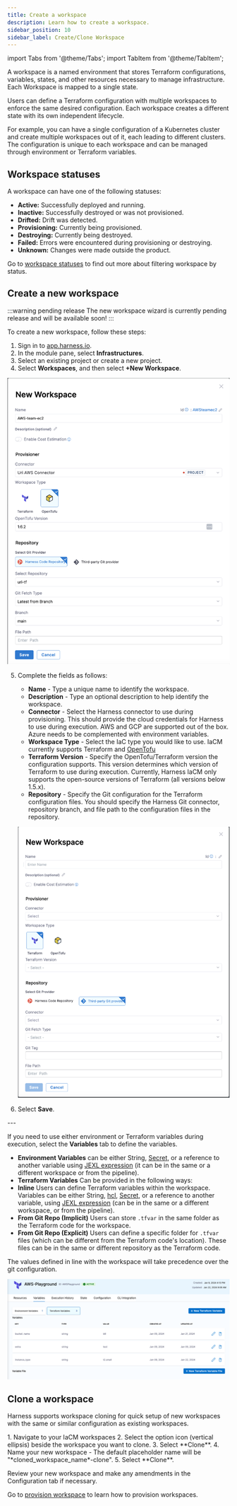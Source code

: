 ```yaml
---
title: Create a workspace
description: Learn how to create a workspace.
sidebar_position: 10
sidebar_label: Create/Clone Workspace
---
```


import Tabs from '@theme/Tabs';
import TabItem from '@theme/TabItem';

A workspace is a named environment that stores Terraform configurations, variables, states, and other resources necessary to manage infrastructure. Each Workspace is mapped to a single state.

Users can define a Terraform configuration with multiple workspaces to enforce the same desired configuration. Each workspace creates a different state with its own independent lifecycle.

For example, you can have a single configuration of a Kubernetes cluster and create multiple workspaces out of it, each leading to different clusters. The configuration is unique to each workspace and can be managed through environment or Terraform variables.

## Workspace statuses
A workspace can have one of the following statuses:
- **Active:** Successfully deployed and running.
- **Inactive:** Successfully destroyed or was not provisioned.
- **Drifted:** Drift was detected.
- **Provisioning:** Currently being provisioned.
- **Destroying:** Currently being destroyed.
- **Failed:** Errors were encountered during provisioning or destroying.
- **Unknown:** Changes were made outside the product.

Go to [workspace statuses](/docs/infra-as-code-management/workspaces/worksace-statuses) to find out more about filtering workspace by status.

## Create a new workspace
<Tabs>
<TabItem value="Interactive guide">
:::warning pending release
The new workspace wizard is currently pending release and will be available soon!
:::
<DocVideo src="https://app.tango.us/app/embed/cfb68b54-eb46-42af-a622-5b76c9270598" title="Creating a New Workspace in Harness" />
</TabItem>
<TabItem value="Step-by-step" default>

To create a new workspace, follow these steps:
1. Sign in to [app.harness.io](https://app.harness.io).
2. In the module pane, select **Infrastructures**.
3. Select an existing project or create a new project.
4. Select **Workspaces**, and then select **+New Workspace**.

![Create new workspace](static/create-workspace.png)

5. Complete the fields as follows:
   * **Name** - Type a unique name to identify the workspace.
   * **Description** - Type an optional description to help identify the workspace.
   * **Connector** - Select the Harness connector to use during provisioning. This should provide the cloud credentials for Harness to use during execution. AWS and GCP are supported out of the box. Azure needs to be complemented with environment variables.
   * **Workspace Type** - Select the IaC type you would like to use. IaCM currently supports Terraform and [OpenTofu](https://opentofu.org/)
   * **Terraform Version** - Specify the OpenTofu/Terraform version the configuration supports. This version determines which version of Terraform to use during execution. Currently, Harness IaCM only supports the open-source versions of Terraform (all versions below 1.5.x).
   * **Repository** - Specify the Git configuration for the Terraform configuration files. You should specify the Harness Git connector, repository branch, and file path to the configuration files in the repository.

   ![Add workspace details](static/new-workspace.png)

6. Select **Save**.
</TabItem>
</Tabs>
---

If you need to use either environment or Terraform variables during execution, select the **Variables** tab to define the variables.
- **Environment Variables** can be either String, [Secret](/docs/category/secrets), or a reference to another variable using [JEXL expression](https://developer.harness.io/docs/platform/variables-and-expressions/harness-variables/) (it can be in the same or a different workspace or from the pipeline).
- **Terraform Variables** Can be provided in the following ways:
- **Inline** Users can define Terraform variables within the workspace. Variables can be either String, [hcl](https://developer.hashicorp.com/terraform/language/syntax/configuration), [Secret](/docs/category/secrets), or a reference to another variable, using [JEXL expression](https://developer.harness.io/docs/platform/variables-and-expressions/harness-variables/) (can be in the same or a different workspace, or from the pipeline).
- **From Git Repo (Implicit)** Users can store ``.tfvar`` in the same folder as the Terraform code for the workspace.
- **From Git Repo (Explicit)** Users can define a specific folder for ``.tfvar`` files (which can be different from the Terraform code's location). These files can be in the same or different repository as the Terraform code.

The values defined in line with the workspace will take precedence over the git configuration.

![Workspace variables](static/workspace-variables.png)

## Clone a workspace
Harness supports workspace cloning for quick setup of new workspaces with the same or similar configuration as existing workspaces.

<Tabs>
<TabItem value="Interactive guide">
<DocVideo src="https://app.tango.us/app/embed/64cc1d48-a7c5-451e-aaa8-98d3888027d4" title="Clone your workspace" />
</TabItem>
<TabItem value="Step-by-step">
   1. Navigate to your IaCM workspaces
   2. Select the option icon (vertical ellipsis) beside the workspace you want to clone.
   3. Select **Clone**.
   4. Name your new workspace
      - The default placeholder name will be "*cloned_workspace_name*-clone".
   5. Select **Clone**.

   Review your new workspace and make any amendments in the Configuration tab if necessary.
</TabItem>
</Tabs>

Go to [provision workspace](/docs/infra-as-code-management/workspaces/provision-workspace) to learn how to provision workspaces.